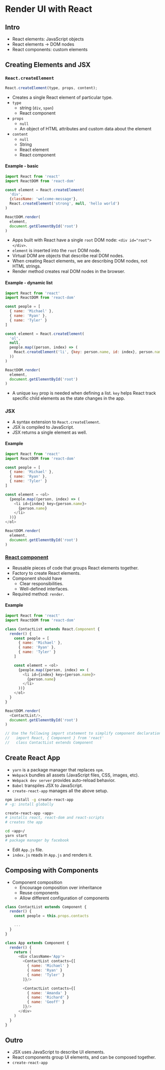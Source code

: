 # Render UI with React

## Intro
- React elements: JavaScript objects
- React elements -> DOM nodes
- React components: custom elements

## Creating Elements and JSX

### `React.createElement`

```js
React.createElement(type, props, content);
```

- Creates a single React element of particular type.
- `type`
  - string (`div`, `span`)
  - React component
- `props`
  - `null`
  - An object of HTML attributes and custom data about the element
- `content`
  - `null`
  - String
  - React element
  - React component

#### Example - basic

```js
import React from 'react'
import ReactDOM from 'react-dom'

const element = React.createElement(
  'div',
  {className: 'welcome-message'},
  React.createElement('strong', null, 'hello world')
)

ReactDOM.render(
  element,
  document.getElementById('root')
)
```

- Apps built with React have a single `root` DOM node: `<div id="root"></div>`.
- `element` is inserted into the `root` DOM node.
- Virtual DOM are objects that describe real DOM nodes.
- When creating React elements, we are describing DOM nodes, not HTML strings.
- Render method creates real DOM nodes in the browser.

#### Example - dynamic list

```js
import React from 'react'
import ReactDOM from 'react-dom'

const people = [
  { name: 'Michael' },
  { name: 'Ryan' },
  { name: 'Tyler' }
]

const element = React.createElement(
  'ol',
  null,
  people.map((person, index) => (
    React.createElement('li', {key: person.name, id: index}, person.name)
  ))
)

ReactDOM.render(
  element,
  document.getElementById('root')
)
```

- A unique `key` prop is needed when defining a list. `key` helps React track specific child elements as the state changes in the app.

### JSX
- A syntax extension to `React.createElement`.
- JSX is compiled to JavaScript.
- JSX returns a single element as well.

#### Example

```js
import React from 'react'
import ReactDOM from 'react-dom'

const people = [
  { name: 'Michael' },
  { name: 'Ryan' },
  { name: 'Tyler' }
]

const element = <ol>
  {people.map((person, index) => (
    <li id={index} key={person.name}>
      {person.name}
    </li>
  ))}
</ol>

ReactDOM.render(
  element,
  document.getElementById('root')
)
```

### [React component](https://reactjs.org/docs/components-and-props.html)
- Reusable pieces of code that groups React elements together.
- Factory to create React elements.
- Component should have
  - Clear responsibilities.
  - Well-defined interfaces.
- Required method: `render`.

#### Example
```js
import React from 'react'
import ReactDOM from 'react-dom'

class ContactList extends React.Component {
  render() {
    const people = [
      { name: 'Michael' },
      { name: 'Ryan' },
      { name: 'Tyler' }
    ]

    const element = <ol>
      {people.map((person, index) => (
        <li id={index} key={person.name}>
          {person.name}
        </li>
      ))}
    </ol>
  }
}

ReactDOM.render(
  <ContactList/>,
  document.getElementById('root')
)

// Use the following import statement to simplify component declaration:
//   import React, { Component } from 'react'
//   class ContactList extends Component
```

## Create React App
- `yarn` is a package manager that replaces `npm`.
- `Webpack` bundles all assets (JavaScript files, CSS, images, etc).
- `Webpack dev server` provides auto-reload behavior.
- `Babel` transpiles JSX to JavaScript.
- `create-react-app` manages all the above setup.

```sh
npm install -g create-react-app
# -g: install globally

create-react-app <app>
# installs react, react-dom and react-scripts
# creates the app

cd <app>/
yarn start
# package manager by facebook
```

- Edit `App.js` file.
- `index.js` reads in `App.js` and renders it.

## Composing with Components
- Component composition
  - Encourage composition over inheritance
  - Reuse components
  - Allow different configuration of components

```js
class ContactList extends Component {
  render() {
    const people = this.props.contacts

    ...
  }
}

class App extends Component {
  render() {
    return (
      <div className='App'>
        <ContactList contacts={[
          { name: 'Michael' }
          { name: 'Ryan' }
          { name: 'Tyler' }
        ]}/>

        <ContactList contacts={[
          { name: 'Amanda' }
          { name: 'Richard' }
          { name: 'Geoff' }
        ]}/>
      </div>
    )
  }
}
```

## Outro 
- JSX uses JavaScript to describe UI elements.
- React components group UI elements, and can be composed together.
- `create-react-app`
